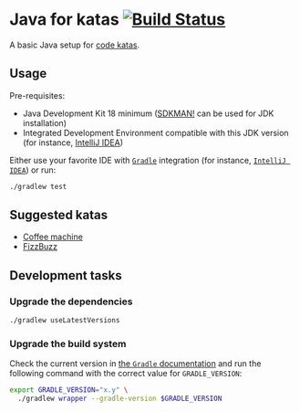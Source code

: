 # Java for katas [![Build Status](https://github.com/nicokosi/java-for-katas/actions/workflows/ci.yml/badge.svg)](https://github.com/nicokosi/java-for-katas/actions/workflows/ci.yml)

A basic Java setup for [code katas](http://wiki.c2.com/?CodeKata).

## Usage

Pre-requisites:

- Java Development Kit 18 minimum ([SDKMAN!](https://sdkman.io/) can be used for JDK installation)
- Integrated Development Environment compatible with this JDK version (for instance, [IntelliJ IDEA](https://www.jetbrains.com/idea/))

Either use your favorite IDE with [`Gradle`](https://gradle.org/) integration (for instance, [`IntelliJ IDEA`](https://www.jetbrains.com/idea/)) or run:

```sh
./gradlew test
```

## Suggested katas

- [Coffee machine](http://simcap.github.io/coffeemachine)
- [FizzBuzz](https://codingdojo.org/kata/FizzBuzz/)

## Development tasks

### Upgrade the dependencies

```sh
./gradlew useLatestVersions
```

### Upgrade the build system

Check the current version in [the `Gradle` documentation](https://docs.gradle.org) and run
the following command with the correct value for `GRADLE_VERSION`:

```sh
export GRADLE_VERSION="x.y" \
  ./gradlew wrapper --gradle-version $GRADLE_VERSION
```
